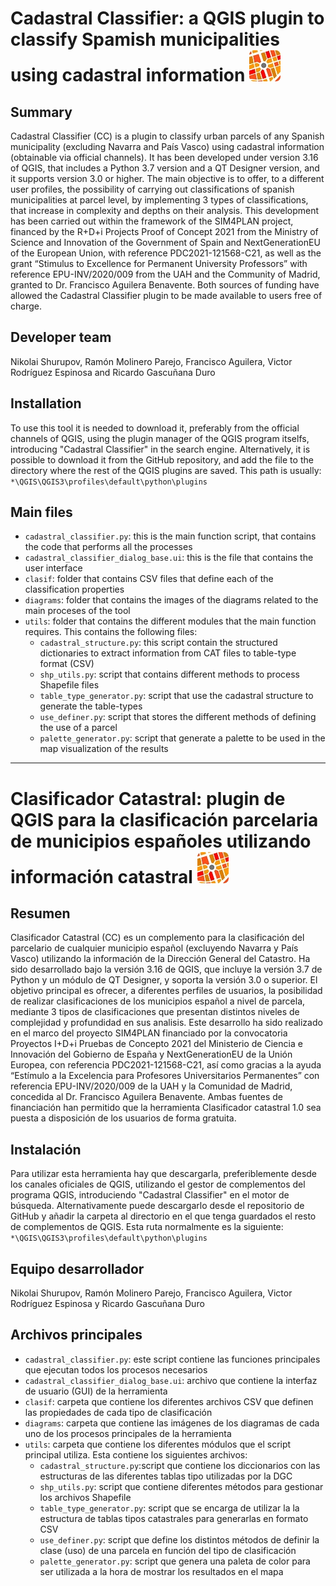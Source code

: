 # Cadastral Classifier: a QGIS plugin to classify Spamish municipalities using cadastral information ![plugin icon](https://github.com/TransUrban-UAH/Cadastral_Classifier/blob/main/icon.jpg)

## Summary
Cadastral Classifier (CC) is a plugin to classify urban parcels of any Spanish municipality (excluding Navarra and País Vasco) using cadastral information (obtainable via official channels). It has been developed under version 3.16 of QGIS, that includes a Python 3.7 version and a QT Designer version, and it supports version 3.0 or higher. The main objective is to offer, to a different user profiles, the possibility of carrying out classifications of spanish municipalities at parcel level, by implementing 3 types of classifications, that increase in complexity and depths on their analysis. This development has been carried out within the framework of the SIM4PLAN project, financed by the R+D+i Projects Proof of Concept 2021 from the Ministry of Science and Innovation of the Government of Spain and NextGenerationEU of the European Union, with reference PDC2021-121568-C21, as well as the grant “Stimulus to Excellence for Permanent University Professors” with reference EPU-INV/2020/009 from the UAH and the Community of Madrid, granted to Dr. Francisco Aguilera Benavente. Both sources of funding have allowed the Cadastral Classifier plugin to be made available to users free of charge.

## Developer team
Nikolai Shurupov, Ramón Molinero Parejo, Francisco Aguilera, Victor Rodríguez Espinosa and Ricardo Gascuñana Duro

## Installation
To use this tool it is needed to download it, preferably from the official channels of QGIS, using the plugin manager of the QGIS program itselfs, introducing "Cadastral Classifier" in the search engine. Alternatively, it is possible to download it from the GitHub repository, and add the file to the directory where the rest of the QGIS plugins are saved. This path is usually: `*\QGIS\QGIS3\profiles\default\python\plugins`

## Main files
* `cadastral_classifier.py`: this is the main function script, that contains the code that performs all the processes
* `cadastral_classifier_dialog_base.ui`: this is the file that contains the user interface
* `clasif`: folder that contains CSV files that define each of the classification properties
* `diagrams`: folder that contains the images of the diagrams related to the main proceses of the tool
* `utils`: folder that contains the different modules that the main function requires. This contains the following files:
  - `cadastral_structure.py`: this script contain the structured dictionaries to extract information from CAT files to table-type format (CSV)
  - `shp_utils.py`: script that contains different methods to process Shapefile files
  - `table_type_generator.py`: script that use the cadastral structure to generate the table-types
  - `use_definer.py`: script that stores the different methods of defining the use of a parcel
  - `palette_generator.py`: script that generate a palette to be used in the map visualization of the results

---

# Clasificador Catastral: plugin de QGIS para la clasificación parcelaria de municipios españoles utilizando información catastral ![icono plugin](https://github.com/TransUrban-UAH/Cadastral_Classifier/blob/main/icon.jpg)

## Resumen
Clasificador Catastral (CC) es un complemento para la clasificación del parcelario de cualquier municipio español (excluyendo Navarra y País Vasco) utilizando la información de la Dirección General del Catastro. Ha sido desarrollado bajo la versión 3.16 de QGIS, que incluye la versión 3.7 de Python y un módulo de QT Designer, y soporta la versión 3.0 o superior. El objetivo principal es ofrecer, a diferentes perfiles de usuarios, la posibilidad de realizar clasificaciones de los municipios español a nivel de parcela, mediante 3 tipos de clasificaciones que presentan distintos niveles de complejidad y profundidad en sus analisis. Este desarrollo ha sido realizado en el marco del proyecto SIM4PLAN financiado por la convocatoria Proyectos I+D+i Pruebas de Concepto 2021 del Ministerio de Ciencia e Innovación del Gobierno de España y  NextGenerationEU de la Unión Europea, con referencia PDC2021-121568-C21, así como gracias a la ayuda “Estímulo a la Excelencia para Profesores Universitarios Permanentes” con referencia EPU-INV/2020/009 de la UAH y la Comunidad de Madrid, concedida al Dr. Francisco Aguilera Benavente. Ambas fuentes de financiación han permitido que la herramienta Clasificador catastral 1.0  sea puesta a disposición de los usuarios de forma gratuita.

## Instalación
Para utilizar esta herramienta hay que descargarla, preferiblemente desde los canales oficiales de QGIS, utilizando el gestor de complementos del programa QGIS, introduciendo "Cadastral Classifier" en el motor de búsqueda. Alternativamente puede descargarlo desde el repositorio de GitHub y añadir la carpeta al directorio en el que tenga guardados el resto de complementos de QGIS. Esta ruta normalmente es la siguiente: `*\QGIS\QGIS3\profiles\default\python\plugins`

## Equipo desarrollador
Nikolai Shurupov, Ramón Molinero Parejo, Francisco Aguilera, Victor Rodríguez Espinosa y Ricardo Gascuñana Duro

## Archivos principales
* `cadastral_classifier.py`: este script contiene las funciones principales que ejecutan todos los procesos necesarios
* `cadastral_classifier_dialog_base.ui`: archivo que contiene la interfaz de usuario (GUI) de la herramienta
* `clasif`: carpeta que contiene los diferentes archivos CSV que definen las propiedades de cada tipo de clasificación
* `diagrams`: carpeta que contiene las imágenes de los diagramas de cada uno de los procesos principales de la herramienta
* `utils`: carpeta que contiene los diferentes módulos que el script principal utiliza. Esta contiene los siguientes archivos:
  - `cadastral_structure.py`:script que contiene los diccionarios con las estructuras de las diferentes tablas tipo utilizadas por la DGC
  - `shp_utils.py`: script que contiene diferentes métodos para gestionar los archivos Shapefile
  - `table_type_generator.py`: script que se encarga de utilizar la la estructura de tablas tipos catastrales para generarlas en formato CSV
  - `use_definer.py`: script que define los distintos métodos de definir la clase (uso) de una parcela en función del tipo de clasificación
  - `palette_generator.py`: script que genera una paleta de color para ser utilizada a la hora de mostrar los resultados en el mapa
